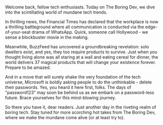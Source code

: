 Welcome back, fellow tech enthusiasts. Today on The Boring Dev, we dive into the scintillating world of mundane tech trends. 

In thrilling news, the Financial Times has declared that the workplace is now a thrilling battleground where all communication is conducted via the edge-of-your-seat drama of WhatsApp. Quick, someone call Hollywood - we sense a blockbuster movie in the making.

Meanwhile, BuzzFeed has uncovered a groundbreaking revelation: solo dwellers exist, and yes, they too require products to survive. Just when you thought living alone was all staring at a wall and eating cereal for dinner, the world delivers 37 magical products that will change your existence forever. Prepare to be amazed.

And in a move that will surely shake the very foundation of the tech universe, Microsoft is boldly asking people to do the unthinkable - delete their passwords. Yes, you heard it here first, folks. The days of "password123" may soon be behind us as we embark on a password-less future. Brace yourselves for this mind-blowing journey.

So there you have it, dear readers. Just another day in the riveting realm of boring tech. Stay tuned for more scorching hot takes from The Boring Dev, where we make the mundane come alive (or at least try to).